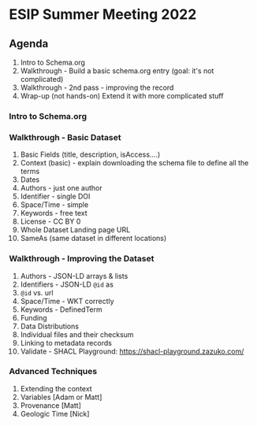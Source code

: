 # ESIP Summer Meeting 2022

## Agenda

1. Intro to Schema.org
2. Walkthrough - Build a basic schema.org entry (goal: it's not complicated)
3. Walkthrough - 2nd pass - improving the record
4. Wrap-up (not hands-on) Extend it with more complicated stuff

### Intro to Schema.org

### Walkthrough - Basic Dataset

1. Basic Fields (title, description, isAccess….)
2. Context (basic) - explain downloading the schema file to define all the terms
3. Dates
4. Authors - just one author
5. Identifier - single DOI
6. Space/Time - simple
7. Keywords - free text
8. License - CC BY 0
9. Whole Dataset Landing page URL
10. SameAs (same dataset in different locations)

### Walkthrough - Improving the Dataset

1. Authors - JSON-LD arrays & lists
2. Identifiers - JSON-LD `@id` as
3. `@id` vs. url 
4. Space/Time - WKT correctly
5. Keywords - DefinedTerm
6. Funding
7. Data Distributions
8. Individual files and their checksum
9. Linking to metadata records
10. Validate - SHACL Playground: https://shacl-playground.zazuko.com/ 

### Advanced Techniques

1. Extending the context
2. Variables [Adam or Matt]
3. Provenance [Matt]
4. Geologic Time [Nick]
